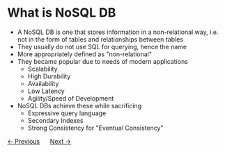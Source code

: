 # What is NoSQL DB
- A NoSQL DB is one that stores information in a non-relational way, i.e. not in the form of tables and relationships between tables
- They usually do not use SQL for querying, hence the name
- More appropriately defined as "non-relational"
- They became popular due to needs of modern applications
    - Scalability
    - High Durability
    - Availability
    - Low Latency
    - Agility/Speed of Development
- NoSQL DBs achieve these while sacrificing
    - Expressive query language
    - Secondary Indexes
    - Strong Consistency for "Eventual Consistency"

<div>
    <a href="../README.md"><- Previous</a>
    &nbsp;&nbsp;&nbsp;&nbsp;
    <a href="./02-types-of-nosql-dbs.md">Next -></a>
</div>
